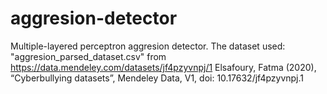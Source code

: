 # aggresion-detector
Multiple-layered perceptron aggresion detector.
The dataset used: "aggresion_parsed_dataset.csv" from https://data.mendeley.com/datasets/jf4pzyvnpj/1 
Elsafoury, Fatma (2020), “Cyberbullying datasets”, Mendeley Data, V1, doi: 10.17632/jf4pzyvnpj.1
